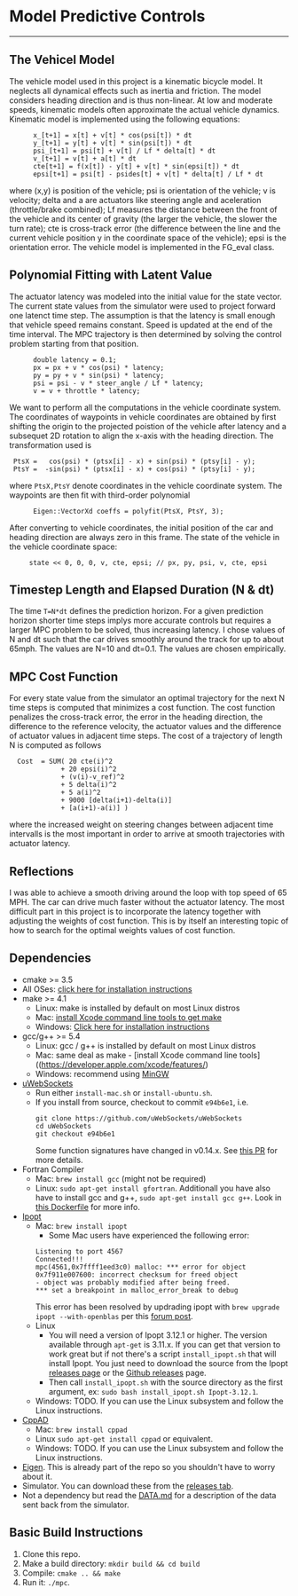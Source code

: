 # Model Predictive Controls

---
## The Vehicel Model
The vehicle model used in this project is a kinematic bicycle model. It neglects all dynamical effects such as inertia and friction. The model considers heading direction and is thus non-linear.  At low and moderate speeds, kinematic models often approximate the actual vehicle dynamics. Kinematic model is implemented using the following equations:
```
      x_[t+1] = x[t] + v[t] * cos(psi[t]) * dt
      y_[t+1] = y[t] + v[t] * sin(psi[t]) * dt
      psi_[t+1] = psi[t] + v[t] / Lf * delta[t] * dt
      v_[t+1] = v[t] + a[t] * dt
      cte[t+1] = f(x[t]) - y[t] + v[t] * sin(epsi[t]) * dt
      epsi[t+1] = psi[t] - psides[t] + v[t] * delta[t] / Lf * dt
```
where (x,y) is position of the vehicle; psi is orientation of the vehicle; v is velocity; delta and a are actuators like steering angle and aceleration (throttle/brake combined); Lf measures the distance between the front of the vehicle and its center of gravity (the larger the vehicle, the slower the turn rate); cte is cross-track error (the difference between the line and the current vehicle position y in the coordinate space of the vehicle); epsi is the orientation error. The vehicle model is implemented in the FG_eval class.

## Polynomial Fitting with Latent Value
The actuator latency was modeled into the initial value for the state vector. The current state values from the simulator were used to project forward one latenct time step. The assumption is that the latency is small enough that vehicle speed remains constant. Speed is updated at the end of the time interval. The MPC trajectory is then determined by solving the control problem starting from that position.
```
      double latency = 0.1;
      px = px + v * cos(psi) * latency;
      py = py + v * sin(psi) * latency;
      psi = psi - v * steer_angle / Lf * latency;
      v = v + throttle * latency;
```
We want to perform all the computations in the vehicle coordinate system. The coordinates of waypoints in vehicle coordinates are obtained by first shifting the origin to the projected poistion of the vehicle after latency and a subsequet 2D rotation to align the x-axis with the heading direction. The transformation used is
```
 PtsX =   cos(psi) * (ptsx[i] - x) + sin(psi) * (ptsy[i] - y);
 PtsY =  -sin(psi) * (ptsx[i] - x) + cos(psi) * (ptsy[i] - y);
 ```
 where ```PtsX,PtsY``` denote coordinates in the vehicle coordinate system. The waypoints are then fit with third-order polynomial
```
      Eigen::VectorXd coeffs = polyfit(PtsX, PtsY, 3);
```
 After converting to vehicle coordinates, the initial position of the car and heading direction are always zero in this frame. The state of the vehicle in the vehicle coordinate space:
 ```
      state << 0, 0, 0, v, cte, epsi; // px, py, psi, v, cte, epsi
 ```

## Timestep Length and Elapsed Duration (N & dt)

The time ```T=N*dt``` defines the prediction horizon. For a given prediction horizon shorter time steps implys more accurate controls but requires a larger MPC problem to be solved, thus increasing latency. I chose values of N and dt such that the car drives smoothly around the track for up to about 65mph. The values are N=10 and dt=0.1. The values are chosen empirically.

## MPC Cost Function
For every state value from the simulator an optimal trajectory for the next N time steps is computed that minimizes a cost function. The cost function penalizes the cross-track error, the error in the heading direction, the difference to the reference velocity, the actuator values and the difference of actuator values in adjacent time steps. The cost of a trajectory of length N is computed as follows
```
  Cost  = SUM( 20 cte(i)^2
             + 20 epsi(i)^2
             + (v(i)-v_ref)^2
             + 5 delta(i)^2
             + 5 a(i)^2
             + 9000 [delta(i+1)-delta(i)]
             + [a(i+1)-a(i)] )
```
where the increased weight on steering changes between adjacent time intervalls is the most important in order to arrive at smooth trajectories with actuator latency.

## Reflections
I was able to achieve a smooth driving around the loop with top speed of 65 MPH. The car can drive much faster without the actuator latency. The most difficult part in this project is to incorporate the latency together with adjusting the weights of cost function. This is by itself an interesting topic of how to search for the optimal weights values of cost function.


## Dependencies

* cmake >= 3.5
 * All OSes: [click here for installation instructions](https://cmake.org/install/)
* make >= 4.1
  * Linux: make is installed by default on most Linux distros
  * Mac: [install Xcode command line tools to get make](https://developer.apple.com/xcode/features/)
  * Windows: [Click here for installation instructions](http://gnuwin32.sourceforge.net/packages/make.htm)
* gcc/g++ >= 5.4
  * Linux: gcc / g++ is installed by default on most Linux distros
  * Mac: same deal as make - [install Xcode command line tools]((https://developer.apple.com/xcode/features/)
  * Windows: recommend using [MinGW](http://www.mingw.org/)
* [uWebSockets](https://github.com/uWebSockets/uWebSockets)
  * Run either `install-mac.sh` or `install-ubuntu.sh`.
  * If you install from source, checkout to commit `e94b6e1`, i.e.
    ```
    git clone https://github.com/uWebSockets/uWebSockets 
    cd uWebSockets
    git checkout e94b6e1
    ```
    Some function signatures have changed in v0.14.x. See [this PR](https://github.com/udacity/CarND-MPC-Project/pull/3) for more details.
* Fortran Compiler
  * Mac: `brew install gcc` (might not be required)
  * Linux: `sudo apt-get install gfortran`. Additionall you have also have to install gcc and g++, `sudo apt-get install gcc g++`. Look in [this Dockerfile](https://github.com/udacity/CarND-MPC-Quizzes/blob/master/Dockerfile) for more info.
* [Ipopt](https://projects.coin-or.org/Ipopt)
  * Mac: `brew install ipopt`
       +  Some Mac users have experienced the following error:
       ```
       Listening to port 4567
       Connected!!!
       mpc(4561,0x7ffff1eed3c0) malloc: *** error for object 0x7f911e007600: incorrect checksum for freed object
       - object was probably modified after being freed.
       *** set a breakpoint in malloc_error_break to debug
       ```
       This error has been resolved by updrading ipopt with
       ```brew upgrade ipopt --with-openblas```
       per this [forum post](https://discussions.udacity.com/t/incorrect-checksum-for-freed-object/313433/19).
  * Linux
    * You will need a version of Ipopt 3.12.1 or higher. The version available through `apt-get` is 3.11.x. If you can get that version to work great but if not there's a script `install_ipopt.sh` that will install Ipopt. You just need to download the source from the Ipopt [releases page](https://www.coin-or.org/download/source/Ipopt/) or the [Github releases](https://github.com/coin-or/Ipopt/releases) page.
    * Then call `install_ipopt.sh` with the source directory as the first argument, ex: `sudo bash install_ipopt.sh Ipopt-3.12.1`. 
  * Windows: TODO. If you can use the Linux subsystem and follow the Linux instructions.
* [CppAD](https://www.coin-or.org/CppAD/)
  * Mac: `brew install cppad`
  * Linux `sudo apt-get install cppad` or equivalent.
  * Windows: TODO. If you can use the Linux subsystem and follow the Linux instructions.
* [Eigen](http://eigen.tuxfamily.org/index.php?title=Main_Page). This is already part of the repo so you shouldn't have to worry about it.
* Simulator. You can download these from the [releases tab](https://github.com/udacity/self-driving-car-sim/releases).
* Not a dependency but read the [DATA.md](./DATA.md) for a description of the data sent back from the simulator.


## Basic Build Instructions


1. Clone this repo.
2. Make a build directory: `mkdir build && cd build`
3. Compile: `cmake .. && make`
4. Run it: `./mpc`.

